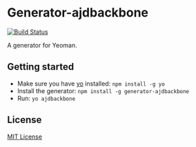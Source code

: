 # Generator-ajdbackbone
[![Build Status](https://secure.travis-ci.org/someuser/generator-ajdbackbone.png?branch=master)](https://travis-ci.org/someuser/generator-ajdbackbone)

A generator for Yeoman.

## Getting started
- Make sure you have [yo](https://github.com/yeoman/yo) installed:
    `npm install -g yo`
- Install the generator: `npm install -g generator-ajdbackbone`
- Run: `yo ajdbackbone`

## License
[MIT License](http://en.wikipedia.org/wiki/MIT_License)
